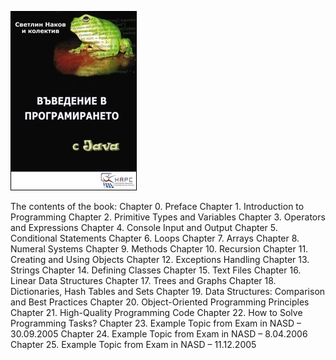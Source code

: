 ![](Cover.jpg)

The contents of the book:
Chapter 0. Preface
Chapter 1. Introduction to Programming
Chapter 2. Primitive Types and Variables
Chapter 3. Operators and Expressions
Chapter 4. Console Input and Output
Chapter 5. Conditional Statements
Chapter 6. Loops
Chapter 7. Arrays
Chapter 8. Numeral Systems
Chapter 9. Methods
Chapter 10. Recursion
Chapter 11. Creating and Using Objects
Chapter 12. Exceptions Handling
Chapter 13. Strings
Chapter 14. Defining Classes
Chapter 15. Text Files
Chapter 16. Linear Data Structures
Chapter 17. Trees and Graphs
Chapter 18. Dictionaries, Hash Tables and Sets
Chapter 19. Data Structures: Comparison and Best Practices
Chapter 20. Object-Oriented Programming Principles
Chapter 21. High-Quality Programming Code
Chapter 22. How to Solve Programming Tasks?
Chapter 23. Example Topic from Exam in NASD – 30.09.2005
Chapter 24. Example Topic from Exam in NASD – 8.04.2006
Chapter 25. Example Topic from Exam in NASD – 11.12.2005
